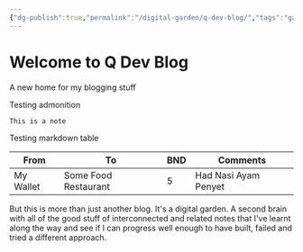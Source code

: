 ```yaml
---
{"dg-publish":true,"permalink":"/digital-garden/q-dev-blog/","tags":"gardenEntry"}
---
```


# Welcome to Q Dev Blog

A new home for my blogging stuff

Testing admonition

```ad-note
This is a note
```


Testing markdown table

| From      | To                   | BND | Comments |
| --------- | -------------------- | --- | -------- |
| My Wallet | Some Food Restaurant | 5   | Had Nasi Ayam Penyet         |

But this is more than just another blog. It's a digital garden. A second brain with all of the good stuff of interconnected and related notes that I've learnt along the way and see if I can progress well enough to have built, failed and tried a different approach.